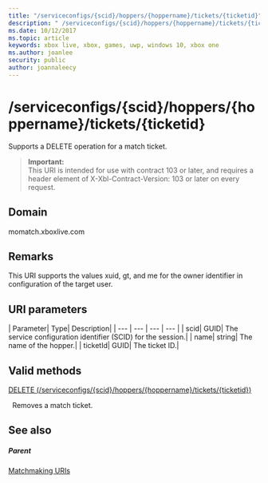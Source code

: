 ```yaml
---
title: "/serviceconfigs/{scid}/hoppers/{hoppername}/tickets/{ticketid}"
description: " /serviceconfigs/{scid}/hoppers/{hoppername}/tickets/{ticketid}"
ms.date: 10/12/2017
ms.topic: article
keywords: xbox live, xbox, games, uwp, windows 10, xbox one
ms.author: joanlee
security: public
author: joannaleecy
---
```


# /serviceconfigs/{scid}/hoppers/{hoppername}/tickets/{ticketid}

Supports a DELETE operation for a match ticket.

> **Important:**  
> This URI is intended for use with contract 103 or later, and requires a header element of X-Xbl-Contract-Version: 103 or later on every request.

<a id="ID4ER"></a>


## Domain
momatch.xboxlive.com  
<a id="ID4EW"></a>


## Remarks
This URI supports the values xuid, gt, and me for the owner identifier in configuration of the target user.  
<a id="ID4E2"></a>


## URI parameters

| Parameter| Type| Description|
| --- | --- | --- | --- |
| scid| GUID| The service configuration identifier (SCID) for the session.|
| name| string| The name of the hopper.|
| ticketId| GUID| The ticket ID.|

<a id="ID4EJC"></a>


## Valid methods

[DELETE (/serviceconfigs/{scid}/hoppers/{hoppername}/tickets/{ticketid})](uri-scidhoppernameticketiddelete.md)

&nbsp;&nbsp;Removes a match ticket.

<a id="ID4ETC"></a>


## See also

<a id="ID4EVC"></a>


##### Parent  

[Matchmaking URIs](atoc-reference-matchtickets.md)